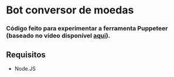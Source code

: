 # Bot conversor de moedas
### Código feito para experimentar a ferramenta Puppeteer (baseado no vídeo disponível <a href="https://www.youtube.com/watch?v=4W55nFDyIrc">aqui</a>).

## Requisitos
* Node.JS